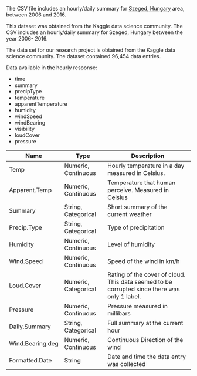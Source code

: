 The CSV file includes an hourly/daily summary for [Szeged, Hungary](https://en.wikipedia.org/wiki/Szeged?oldformat=true) area, between 2006 and 2016.

This dataset was obtained from the Kaggle data science community. The CSV includes an hourly/daily summary for Szeged, Hungary between the year 2006- 2016.

The data set for our research project is obtained from the Kaggle data science community. The dataset contained 96,454 data entries.

Data available in the hourly response:

- time
- summary
- precipType
- temperature
- apparentTemperature
- humidity
- windSpeed
- windBearing
- visibility
- loudCover
- pressure

| Name | Type | Description |
| --- | --- | --- |
| Temp | Numeric, Continuous | Hourly temperature in a day measured in Celsius. |
| Apparent.Temp | Numeric, Continuous | Temperature that human perceive. Measured in Celsius |
| Summary | String, Categorical | Short summary of the current weather |
| Precip.Type | String, Categorical | Type of precipitation |
| Humidity | Numeric, Continuous | Level of humidity |
| Wind.Speed | Numeric, Continuous | Speed of the wind in km/h |
| Loud.Cover | Numeric, Categorical | Rating of the cover of cloud. This data seemed to be corrupted since there was only 1 label. |
| Pressure | Numeric, Continuous | Pressure measured in millibars |
| Daily.Summary | String, Categorical | Full summary at the current hour |
| Wind.Bearing.deg | Numeric, Continuous | Continuous Direction of the wind |
| Formatted.Date | String | Date and time the data entry was collected |
